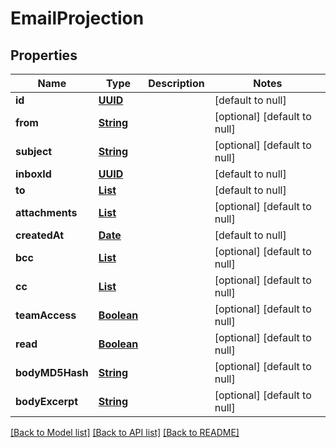 # EmailProjection
## Properties

Name | Type | Description | Notes
------------ | ------------- | ------------- | -------------
**id** | [**UUID**](UUID) |  | [default to null]
**from** | [**String**](string) |  | [optional] [default to null]
**subject** | [**String**](string) |  | [optional] [default to null]
**inboxId** | [**UUID**](UUID) |  | [default to null]
**to** | [**List**](string) |  | [default to null]
**attachments** | [**List**](string) |  | [optional] [default to null]
**createdAt** | [**Date**](DateTime) |  | [default to null]
**bcc** | [**List**](string) |  | [optional] [default to null]
**cc** | [**List**](string) |  | [optional] [default to null]
**teamAccess** | [**Boolean**](boolean) |  | [optional] [default to null]
**read** | [**Boolean**](boolean) |  | [optional] [default to null]
**bodyMD5Hash** | [**String**](string) |  | [optional] [default to null]
**bodyExcerpt** | [**String**](string) |  | [optional] [default to null]

[[Back to Model list]](../README#documentation-for-models) [[Back to API list]](../README#documentation-for-api-endpoints) [[Back to README]](../README)

